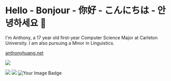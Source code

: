 # Hello - Bonjour - 你好 - こんにちは - 안녕하세요 👋

I'm Anthony, a 17 year old first-year Computer Science Major at Carleton University. I am also pursuing a Minor in Linguistics.

[anthonyhuang.net](https://anthonyhuang.net)

![](https://komarev.com/ghpvc/?username=anthonyhuang07&color=ff7700&style=for-the-badge)

<img src="https://skillicons.dev/icons?i=html,css,scss,js,ts,py,cloudflare,vscode"/>
<img src="https://skillicons.dev/icons?i=apple,linux,ubuntu,bash,discord,discordjs,pr,ps"/>

<img src="https://tryhackme-badges.s3.amazonaws.com/FHDHGNGN.png" alt="Your Image Badge" />

